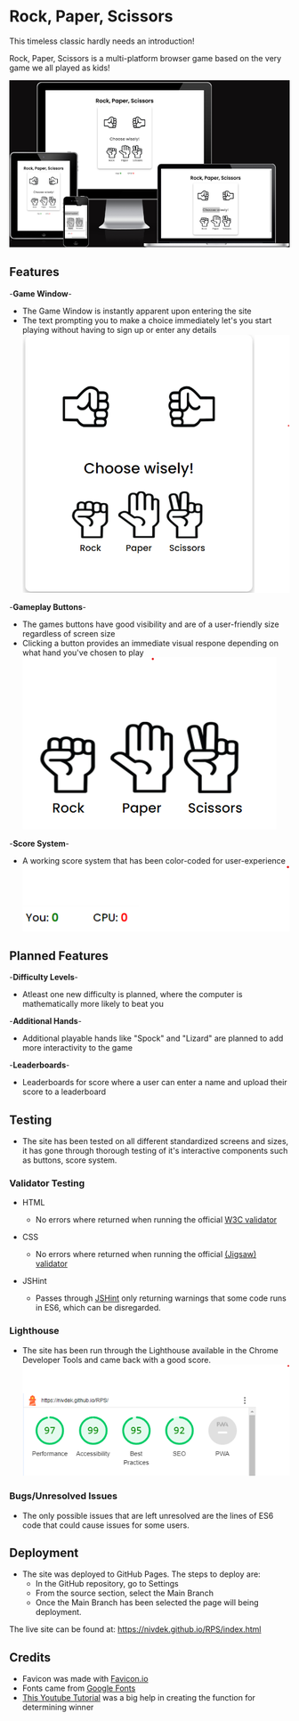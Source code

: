 # Rock, Paper, Scissors

This timeless classic hardly needs an introduction!

Rock, Paper, Scissors is a multi-platform browser game based on the
very game we all played as kids!

![Responsice Mockup](/assets/images/rps-readme1.png)

## Features

-__Game Window__-

- The Game Window is instantly apparent upon entering the site
- The text prompting you to make a choice immediately let's you start playing without having to sign up or enter any details
![Game Window](/assets/images/rps-readme2.png)
  
-__Gameplay Buttons__-

- The games buttons have good visibility and are of a user-friendly size regardless of screen size
- Clicking a button provides an immediate visual respone depending on what hand you've chosen to play
![Buttons](/assets/images/rps-readme3.png)

-__Score System__-

- A working score system that has been color-coded for user-experience
![Score](/assets/images/rps-readme4.png)

## Planned Features

-__Difficulty Levels__-

- Atleast one new difficulty is planned, where the computer is mathematically more likely to beat you
  
-__Additional Hands__-

- Additional playable hands like "Spock" and "Lizard" are planned to add more interactivity to the game

-__Leaderboards__-

- Leaderboards for score where a user can enter a name and upload their score to a leaderboard

## Testing

- The site has been tested on all different standardized screens and sizes, it has gone through thorough testing of it's interactive components such as buttons, score system.
  
### Validator Testing

- HTML
  - No errors where returned when running the official [W3C validator](https://validator.w3.org/nu/?doc=https%3A%2F%2Fcode-institute-org.github.io%2Flove-running-2.0%2Findex.html)

- CSS
  - No errors where returned when running the official [(Jigsaw) validator](https://jigsaw.w3.org/css-validator/validator?uri=https%3A%2F%2Fvalidator.w3.org%2Fnu%2F%3Fdoc%3Dhttps%253A%252F%252Fcode-institute-org.github.io%252Flove-running-2.0%252Findex.html&profile=css3svg&usermedium=all&warning=1&vextwarning=&lang=en#css)

- JSHint
  - Passes through [JSHint](https://jshint.com/) only returning warnings that some code runs in ES6, which can be disregarded.

### Lighthouse

- The site has been run through the Lighthouse available in the Chrome Developer Tools and came back with a good score.  
![Lighthouse](/assets/images/lighthouse-rps.png)

### Bugs/Unresolved Issues

- The only possible issues that are left unresolved are the lines of ES6 code that could cause issues for some users.

## Deployment

- The site was deployed to GitHub Pages. The steps to deploy are:
  - In the GitHub repository, go to Settings
  - From the source section, select the Main Branch
  - Once the Main Branch has been selected the page will being deployment.

The live site can be found at: <https://nivdek.github.io/RPS/index.html>

## Credits

- Favicon was made with [Favicon.io](https://favicon.io/)
- Fonts came from [Google Fonts](https://fonts.google.com/)
-  [This Youtube Tutorial](https://www.youtube.com/watch?v=n1_vHArDBRA&ab_channel=BroCode) was a big help in creating the function for determining winner
